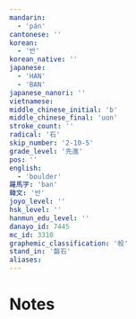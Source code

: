 ```yaml
---
mandarin:
  - 'pán'
cantonese: ''
korean:
  - '반'
korean_native: ''
japanese:
  - 'HAN'
  - 'BAN'
japanese_nanori: ''
vietnamese:
middle_chinese_initial: 'b'
middle_chinese_final: 'uɑn'
stroke_count: ''
radical: '石'
skip_number: '2-10-5'
grade_level: '先進'
pos: ''
english:
  - 'boulder'
羅馬字: 'ban'
韓文: '반'
joyo_level: ''
hsk_level: ''
hanmun_edu_level: ''
danayo_id: 7445
mc_id: 3310
graphemic_classification: '般'
stand_in: '磐石'
aliases:
---
```


# Notes
